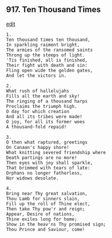 
## 917.  Ten Thousand Times
[edit](https://docs.google.com/document/d/1inVM1dxlr8wfFdgq%2DfdSph7JDzkUmD5R/edit?mode=html)



    1.
    Ten thousand times ten thousand,
    In sparkling raiment bright,
    The armies of the ransomed saints
    Throng up the steeps of light.
    'Tis finished, all is finished,
    Their fight with death and sin:
    Fling open wide the golden gates,
    And let the victors in.

    2.
    What rush of hallelujahs
    Fills all the earth and sky!
    The ringing of a thousand harps
    Proclaims the triumph high.
    O day for which creation
    And all its tribes were made!
    O joy, for all its former woes
    A thousand-fold repaid!

    3.
    O then what raptured, greetings
    On Canaan's happy shore!
    What knitting severed friendship where
    Death partings are no more!
    Then eyes with joy shall sparkle,
    That brimmed with tears of late:
    Orphans no longer fatherless,
    Nor widows desolate.

    4.
    Bring near Thy great salvation,
    Thou Lamb for sinners slain,
    Fill up the roll of Thine elect,
    Then take Thy pow'r and reign;
    Appear, Desire of nations,
    Thine exiles long for home;
    Show in the heav'ns Thy promised sign;
    Thou Prince and Saviour, come!
